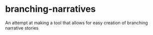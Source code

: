 # branching-narratives
An attempt at making a tool that allows for easy creation of branching narrative stories
